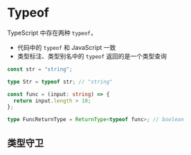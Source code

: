 # Typeof

TypeScript 中存在两种 `typeof`，

- 代码中的 `typeof` 和 JavaScript 一致
- 类型标注、类型别名中的 `typeof` 返回的是一个类型查询

```ts
const str = "string";

type Str = typeof str; // "string"

const func = (input: string) => {
  return input.length > 10;
};

type FuncReturnType = ReturnType<typeof func>; // boolean
```

## 类型守卫
